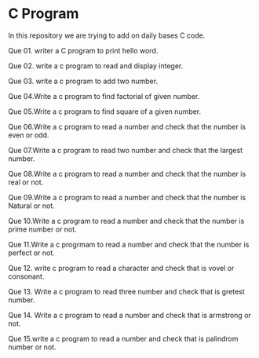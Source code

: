 # C Program 

In this repository we are trying to add on daily bases C code.

Que 01. writer a C program to print hello word.

Que 02. write a c program to read and display  integer.

Que 03. write a c program to add two number.

Que 04.Write a c program to find factorial of given number.

Que 05.Write a c program to find square of a given number.

Que 06.Write a c program to read a number and check that  the number is even or odd.

Que 07.Write a c program to read two number and check that the largest number.

Que 08.Write a c program to read a number and check that the number is real or not.

Que 09.Write a c program to read a number and check that the number is Natural or not.

Que 10.Write a c program to read a number and check that the number is prime number or not.
 
Que 11.Write a c progrmam to read  a  number and check that the number is perfect or not.

Que 12. write c program to read  a character  and check that is vovel or consonant.

Que 13. Write a c program to  read three number and check that is gretest number.

Que 14. Write a c program to read a number and check that is armstrong or not.

Que 15.write a c program to read  a number and check that is palindrom number or not. 


